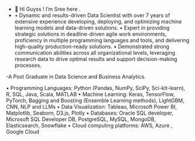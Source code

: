 - 👋 Hi Guyss ! I’m  Sree  here .
- •	Dynamic and results-driven Data Scientist with over 7 years of extensive experience developing, deploying, and optimizing machine learning models and data-driven solutions. 
•	Expert in providing strategic solutions in deadline-driven agile work environments, proficiency in multiple programming languages and tools, and delivering high-quality production-ready solutions.
•	Demonstrated strong communication abilities across all organizational levels, leveraging research data to drive optimal results and support decision-making processes.

-A Post Graduate  in Data Science and Business Analytics.

•	Programming Languages: Python (Pandas, NumPy, SciPy, Sci-kit-learn), R, SQL, Java, Scala, MATLAB 
•	Machine Learning: Keras, TensorFlow, PyTorch, Bagging and Boosting (Ensemble Learning methods), LightGBM, CNN, NLP and LLMs
•	Data Visualization: Tableau, Microsoft Power BI, Matplotlib, Seaborn, D3.js, Plotly
•	Databases: Oracle SQL developer, Microsoft SQL Developer DB, PostgreSQL, MySQL, MongoDB, Elasticsearch, Snowflake
•	Cloud computing platforms: AWS, Azure , Google Cloud
<!---
sreegayu23/sreegayu23 is a ✨ special ✨ repository because its `README.md` (this file) appears on your GitHub profile.
You can click the Preview link to take a look at your changes.
--->
